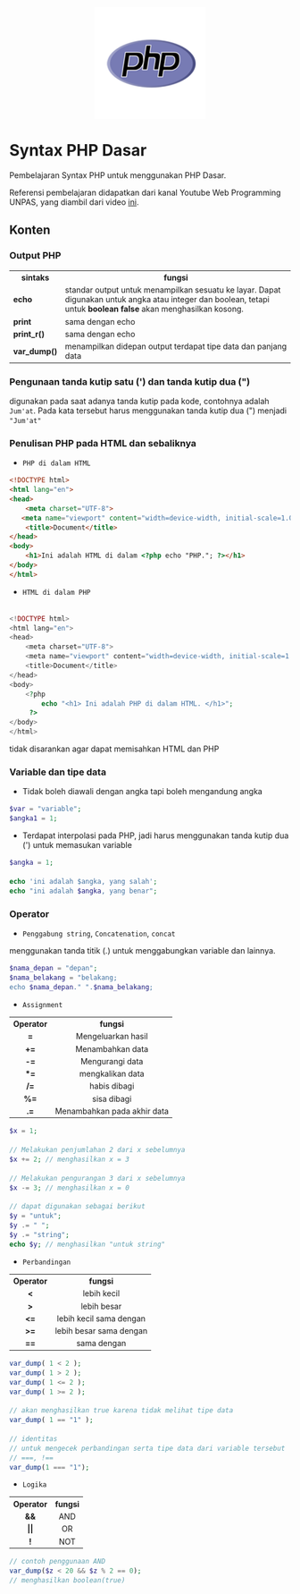 <img style="display: block;
           margin-left: auto;
           margin-right: auto;"
           src="../img/php.png" alt="PHP Logo">
</img>

# Syntax PHP Dasar

Pembelajaran Syntax PHP untuk menggunakan PHP Dasar.

Referensi pembelajaran didapatkan dari kanal Youtube Web Programming UNPAS, yang diambil dari video [ini](https://www.youtube.com/watch?v=XTrU0GzMfCk&list=PLFIM0718LjIUqXfmEIBE3-uzERZPh3vp6&index=4).

## Konten

### Output PHP

<table style="margin-left: auto; margin-right: auto; " width="100%">

<tr>
<th style="text-align: center;">sintaks</th>
<th style="text-align: center;">fungsi</th>
</tr>
<tr><td><b>echo</b></td> <td> standar output untuk menampilkan sesuatu ke layar. Dapat digunakan untuk angka atau integer dan boolean, tetapi untuk <b>boolean false</b> akan menghasilkan kosong. </td> </tr>
<tr> <td><b>print</b></td> <td>sama dengan echo</td> </tr>
<tr> <td><b>print_r()</b></td> <td>sama dengan echo</td> </tr>
<tr> <td><b>var_dump()</b></td> <td>menampilkan didepan output terdapat tipe data dan panjang data</td> </tr>

</table>

### Pengunaan tanda kutip satu (') dan tanda kutip dua (")

digunakan pada saat adanya tanda kutip pada kode, contohnya adalah `Jum'at`. Pada kata tersebut harus menggunakan tanda kutip dua (") menjadi
` "Jum'at" `

### Penulisan PHP pada HTML dan sebaliknya

- `PHP di dalam HTML`

```html
<!DOCTYPE html>
<html lang="en">
<head>
    <meta charset="UTF-8">
   <meta name="viewport" content="width=device-width, initial-scale=1.0">
    <title>Document</title>
</head>
<body>
    <h1>Ini adalah HTML di dalam <?php echo "PHP."; ?></h1>
</body>
</html>

```

- `HTML di dalam PHP`

```php

<!DOCTYPE html>
<html lang="en">
<head>
    <meta charset="UTF-8">
    <meta name="viewport" content="width=device-width, initial-scale=1.0">
    <title>Document</title>
</head>
<body>
    <?php
        echo "<h1> Ini adalah PHP di dalam HTML. </h1>";
     ?>
</body>
</html>

```

tidak disarankan agar dapat memisahkan HTML dan PHP

### Variable dan tipe data

- Tidak boleh diawali dengan angka tapi boleh mengandung angka

```php
$var = "variable";
$angka1 = 1;
```

- Terdapat interpolasi pada PHP, jadi harus menggunakan tanda kutip dua (') untuk memasukan variable

```php
$angka = 1;

echo 'ini adalah $angka, yang salah';
echo "ini adalah $angka, yang benar";
```

### Operator

- `Penggabung string`, `Concatenation`, `concat`

menggunakan tanda titik (.) untuk menggabungkan variable dan lainnya.

```php
$nama_depan = "depan";
$nama_belakang = "belakang;
echo $nama_depan." ".$nama_belakang;
```

- `Assignment`

<table style="margin-left: auto; margin-right: auto; text-align: center;" width="100%">

<tr>
<th style="text-align: center;">Operator</th>
<th style="text-align: center;">fungsi</th>
</tr>
<tr> <td><b>=</b></td> <td> Mengeluarkan hasil </td> </tr>
<tr> <td><b>+=</b></td> <td> Menambahkan data </td> </tr>
<tr> <td><b>-=</b></td> <td> Mengurangi data </td> </tr>
<tr> <td><b>*=</b></td> <td> mengkalikan data </td> </tr>
<tr> <td><b>/=</b></td> <td> habis dibagi </td> </tr>
<tr> <td><b>%=</b></td> <td> sisa dibagi </td> </tr>
<tr> <td><b>.=</b></td> <td> Menambahkan pada akhir data </td> </tr>

</table>

```php
$x = 1;

// Melakukan penjumlahan 2 dari x sebelumnya
$x += 2; // menghasilkan x = 3

// Melakukan pengurangan 3 dari x sebelumnya
$x -= 3; // menghasilkan x = 0

// dapat digunakan sebagai berikut
$y = "untuk";
$y .= " ";
$y .= "string";
echo $y; // menghasilkan "untuk string"
```

- `Perbandingan`

<table style="margin-left: auto; margin-right: auto; text-align: center;" width="100%">

<tr>
<th style="text-align: center;">Operator</th>
<th style="text-align: center;">fungsi</th>
</tr>
<tr> <td><b><</b></td> <td> lebih kecil </td> </tr>
<tr> <td><b>></b></td> <td> lebih besar </td> </tr>
<tr> <td><b><=</b></td> <td> lebih kecil sama dengan </td> </tr>
<tr> <td><b>>=</b></td> <td> lebih besar sama dengan </td> </tr>
<tr> <td><b>==</b></td> <td> sama dengan </td> </tr>

</table>

```php
var_dump( 1 < 2 );
var_dump( 1 > 2 );
var_dump( 1 <= 2 );
var_dump( 1 >= 2 );

// akan menghasilkan true karena tidak melihat tipe data
var_dump( 1 == "1" );

// identitas
// untuk mengecek perbandingan serta tipe data dari variable tersebut
// ===, !==
var_dump(1 === "1");
```

- `Logika`

<table style="margin-left: auto; margin-right: auto; text-align: center; center-tiem" width="100%">

<tr> <th style="text-align: center;">Operator</th> <th style="text-align: center;">fungsi</th> </tr>
<tr> <td><b>&&</b></td> <td> AND </td> </tr>
<tr> <td><b>||</b></td> <td> OR </td> </tr>
<tr> <td><b>!</b></td> <td> NOT </td> </tr>

</table>

```php
// contoh penggunaan AND
var_dump($z < 20 && $z % 2 == 0);
// menghasilkan boolean(true)
```
